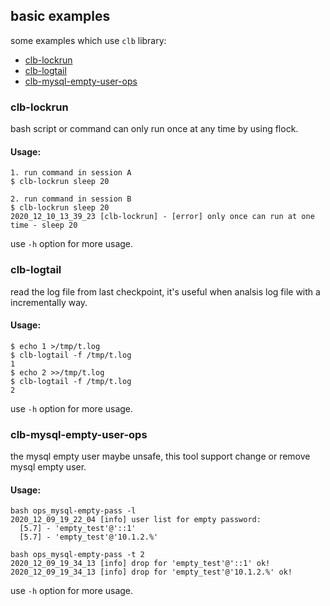 ## basic examples

some examples which use `clb` library:

* [clb-lockrun](#clb-lockrun)
* [clb-logtail](#clb-logtail)
* [clb-mysql-empty-user-ops](#clb-mysql-empty-user-ops)

### clb-lockrun

bash script or command can only run once at any time by using flock.

#### Usage:
```
1. run command in session A
$ clb-lockrun sleep 20

2. run command in session B
$ clb-lockrun sleep 20
2020_12_10_13_39_23 [clb-lockrun] - [error] only once can run at one time - sleep 20
```

use `-h` option for more usage.

### clb-logtail

read the log file from last checkpoint, it's useful when analsis log file with a incrementally way.

#### Usage:
```
$ echo 1 >/tmp/t.log
$ clb-logtail -f /tmp/t.log 
1
$ echo 2 >>/tmp/t.log        
$ clb-logtail -f /tmp/t.log 
2
```

use `-h` option for more usage.

### clb-mysql-empty-user-ops

the mysql empty user maybe unsafe, this tool support change or remove mysql empty user.

#### Usage:
```
bash ops_mysql-empty-pass -l
2020_12_09_19_22_04 [info] user list for empty password:
  [5.7] - 'empty_test'@'::1'
  [5.7] - 'empty_test'@'10.1.2.%'

bash ops_mysql-empty-pass -t 2
2020_12_09_19_34_13 [info] drop for 'empty_test'@'::1' ok!
2020_12_09_19_34_13 [info] drop for 'empty_test'@'10.1.2.%' ok!
```

use `-h` option for more usage.
